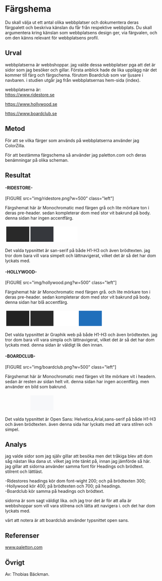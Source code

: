 ---
---
Färgshema
=======================

Du skall välja ut ett antal olika webbplatser och dokumentera deras färgpalett och beskriva känslan du får från respektive webbplats. Du skall argumentera kring känslan som webbplatsens design ger, via färgvalen, och om den känns relevant för webbplatsens profil.

Urval
-----------------------

webbplatserna är webbshoppar. jag valde dessa webbplatser pga att det är sidor som jag besöker och gillar. Första anblick hade de lika upplägg när det kommer till färg och färgschema. förutom Boardclub som var ljusare i navbaren. i studien utgår jag från webbplatsernas hem-sida (index).

webbplatserna är:</br>
https://www.ridestore.se

https://www.hollywood.se

https://www.boardclub.se

Metod
-----------------------

För att se vilka färger som används på webbplatserna använder jag ColorZilla.

För att bestämma färgschema så använder jag paletton.com och deras benämningar på olika scheman.

Resultat
-----------------------
<H4>-RIDESTORE-</H4>
[FIGURE src="img/ridestore.png?w=500" class="left"]

Färgshemat här är Monochromatic med färgen grå och lite mörkare ton i deras pre-header. sedan kompleterar dom med stor vit bakrund på body. denna sidan har ingen accentfärg.

<table style="border-spacing: 4px; border-collapse: separate">
<tr>
<td style="height: 50px; width: 60px; background-color: rgb(41, 41, 41)">
<td style="height: 50px; width: 60px; background-color:rgb(54, 56, 61)">
<td style="height: 50px; width: 60px; background-color: rgb(255, 255, 255)">
</tr>
</table>

Det valda typsnittet är san-serif på både H1-H3 och även brödtexten.
jag tror dom bara vill vara simpelt och lättnavigerat, vilket det är så det har dom lyckats med.

<H4>-HOLLYWOOD-</H4>
[FIGURE src="img/hollywood.png?w=500" class="left"]

Färgshemat här är Monochromatic med färgen grå. och lite mörkare ton i deras pre-header. sedan kompleterar dom med stor vit bakrund på body. denna sidan har blå accentfärg.

<table style="border-spacing: 4px; border-collapse: separate">
<tr>
<td style="height: 50px; width: 60px; background-color: rgb(34, 34, 34)">
<td style="height: 50px; width: 60px; background-color:rgb(40, 40, 40)">
<td style="height: 50px; width: 60px; background-color: rgb(255, 255, 255)">
<td style="height: 50px; width: 60px; background-color: rgb(32, 111, 187)">
</tr>
</table>

Det valda typsnittet är Graphik web på både H1-H3 och även brödtexten.
jag tror dom bara vill vara simpla och lättnavigerat, vilket det är så det har dom lyckats med. denna sidan är väldigt lik den innan.

<H4>-BOARDCLUB-</H4>
[FIGURE src="img/boardclub.png?w=500" class="left"]

Färgshemat här är Monochromatic med färgen vit lite mörkare vit i headern. sedan är resten av sidan helt vit. denna sidan har ingen accentfärg. men använder en bild som bakrund.

<table style="border-spacing: 4px; border-collapse: separate">
<tr>
<td style="height: 50px; width: 60px; background-color: rgb(253, 253, 253)">
<td style="height: 50px; width: 60px; background-color:rgb(247, 248, 250)">
</tr>
</table>

Det valda typsnittet är Open Sans: Helvetica,Arial,sans-serif på både H1-H3 och även brödtexten.
även denna sida har lyckats med att vara stilren och simpel.



Analys
-----------------------
jag valde sidor som jag själv gillar att besöka men det tråkiga blev att dom såg nästan lika dana ut. vilket jag inte tänkt på, innan jag jämförde så här.
jag gillar att sidorna använder samma font för Headings och brödtext. stilrent och lättläst.

-Ridestores headings kör dom font-wight 200; och på brödtexten 300;</br>
-Hollywood kör 400; på brödtexten och 700; på headings.</br>
-Boardclub kör samma på headings och brödtext.</br>

sidorna är som sagt väldigt lika. och jag tror det är för att alla är webbshoppar som vill vara stilrena och lätta att navigera i.
och det har dom lyckats med.

värt att notera är att boardclub använder typsnittet open sans.

Referenser
-----------------------

www.paletton.com

Övrigt
-----------------------

Av: Thobias Bäckman.
